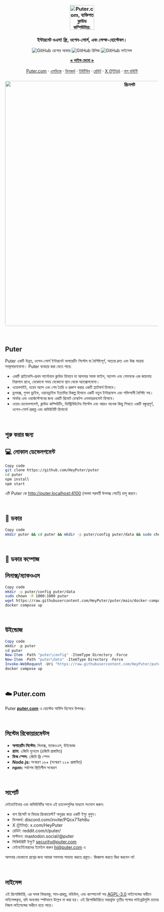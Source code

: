<h3 align="center"><img width="80" alt="Puter.com, ব্যক্তিগত ক্লাউড কম্পিউটার: আপনার সমস্ত ফাইল, অ্যাপস, এবং গেম এক জায়গায়, যেকোনো সময়, যেকোনো স্থান থেকে অ্যাক্সেসযোগ্য।" src="https://assets.puter.site/puter-logo.png"></h3>

<h3 align="center">ইন্টারনেট ওএস! ফ্রি, ওপেন-সোর্স, এবং সেল্ফ-হোস্টেবল।</h3>

<p align="center">
    <img alt="GitHub রেপোর আকার " src="https://img.shields.io/github/repo-size/HeyPuter/puter"> <img alt="GitHub রিলিজ" src="https://img.shields.io/github/v/release/HeyPuter/puter?label=latest%20version"> <img alt="GitHub লাইসেন্স" src="https://img.shields.io/github/license/HeyPuter/puter">
</p>

<p align="center">
    <a href="https://puter.com/"><strong>« লাইভ ডেমো »</strong></a>
    <br />
    <br />
    <a href="https://puter.com">Puter.com</a>
    ·
    <a href="https://docs.puter.com" target="_blank">এসডিকে</a>
    ·
    <a href="https://discord.com/invite/PQcx7Teh8u">ডিসকর্ড</a>
    ·
    <a href="https://www.youtube.com/@EricsPuterVideos">ইউটিউব</a>
    ·
    <a href="https://reddit.com/r/puter">রেডিট</a>
    ·
    <a href="https://twitter.com/HeyPuter">X (টুইটার)</a>
    ·
    <a href="https://hackerone.com/puter_h1b">বাগ বাউন্টি</a>
</p>

<h3 align="center"><img width="800" style="border-radius:5px;" alt="স্ক্রিনশট" src="https://assets.puter.site/puter.com-screenshot-3.webp"></h3>

<br/>

## Puter

Puter একটি উন্নত, ওপেন-সোর্স ইন্টারনেট অপারেটিং সিস্টেম যা বৈশিষ্ট্যপূর্ণ, অত্যন্ত দ্রুত এবং উচ্চ মাত্রায় সম্প্রসারণযোগ্য। Puter ব্যবহার করা যেতে পারে:

- একটি প্রাইভেসি-প্রথম পার্সোনাল ক্লাউড হিসাবে যা আপনার সমস্ত ফাইল, অ্যাপস এবং গেমসকে এক জায়গায় নিরাপদে রাখে, যেকোনো সময় যেকোনো স্থান থেকে অ্যাক্সেসযোগ্য।
- ওয়েবসাইট, ওয়েব অ্যাপ এবং গেম তৈরি ও প্রকাশ করার একটি প্ল্যাটফর্ম হিসাবে।
- ড্রপবক্স, গুগল ড্রাইভ, ওয়ানড্রাইভ ইত্যাদির বিকল্প হিসাবে একটি নতুন ইন্টারফেস এবং শক্তিশালী বৈশিষ্ট্য সহ।
- সার্ভার এবং ওয়ার্কস্টেশনের জন্য একটি রিমোট ডেস্কটপ এনভায়রনমেন্ট হিসাবে।
- ওয়েব ডেভেলপমেন্ট, ক্লাউড কম্পিউটিং, ডিস্ট্রিবিউটেড সিস্টেম এবং আরও অনেক কিছু শিখতে একটি বন্ধুত্বপূর্ণ, ওপেন-সোর্স প্রকল্প এবং কমিউনিটি হিসাবে!

<br/>

## শুরু করার জন্য

## 💻 লোকাল ডেভেলপমেন্ট

```bash
Copy code
git clone https://github.com/HeyPuter/puter
cd puter
npm install
npm start
```
এটি Puter কে http://puter.localhost:4100 (অথবা পরবর্তী উপলব্ধ পোর্টে) চালু করবে।

<br/>

## 🐳 ডকার

```bash
Copy code
mkdir puter && cd puter && mkdir -p puter/config puter/data && sudo chown -R 1000:1000 puter && docker run --rm -p 4100:4100 -v `pwd`/puter/config:/etc/puter -v `pwd`/puter/data:/var/puter  ghcr.io/heyputer/puter
```
<br/>

## 🐙 ডকার কম্পোজ

## লিনাক্স/ম্যাকওএস

```bash
Copy code
mkdir -p puter/config puter/data
sudo chown -R 1000:1000 puter
wget https://raw.githubusercontent.com/HeyPuter/puter/main/docker-compose.yml
docker compose up
```
<br/>

## উইন্ডোজ

```powershell
Copy code
mkdir -p puter
cd puter
New-Item -Path "puter\config" -ItemType Directory -Force
New-Item -Path "puter\data" -ItemType Directory -Force
Invoke-WebRequest -Uri "https://raw.githubusercontent.com/HeyPuter/puter/main/docker-compose.yml" -OutFile "docker-compose.yml"
docker compose up
```
<br/>

## ☁️ Puter.com
Puter [**puter.com**](https://puter.com) এ হোস্টেড সার্ভিস হিসেবে উপলব্ধ।

<br/>

## সিস্টেম রিকোয়ারমেন্টস

- **অপারেটিং সিস্টেম:** লিনাক্স, ম্যাকওএস, উইন্ডোজ
- **র‍্যাম:** ২জিবি ন্যূনতম (৪জিবি প্রস্তাবিত)
- **ডিস্ক স্পেস:** ১জিবি ফ্রি স্পেস
- **Node.js:** সংস্করণ ১৬+ (সংস্করণ ২২+ প্রস্তাবিত)
- **npm:** সর্বশেষ স্থিতিশীল সংস্করণ

<br/>

## সাপোর্ট

মেইনটেইনার এবং কমিউনিটির সাথে এই চ্যানেলগুলির মাধ্যমে সংযোগ করুন:

- বাগ রিপোর্ট বা ফিচার রিকোয়েস্ট? অনুগ্রহ করে একটি ইস্যু খুলুন।
- ডিসকর্ড: discord.com/invite/PQcx7Teh8u
- X (টুইটার): x.com/HeyPuter
- রেডিট: reddit.com/r/puter/
- মাস্টডন: mastodon.social/@puter
- সিকিউরিটি ইস্যু? security@puter.com
- মেইনটেইনারদের ইমেইল করুন hi@puter.com এ

আপনার যেকোনো প্রশ্নের জন্য আমরা সবসময় সাহায্য করতে প্রস্তুত। জিজ্ঞাসা করতে দ্বিধা করবেন না!

<br/>

## লাইসেন্স

এই রিপোজিটরি, এর সমস্ত বিষয়বস্তু, সাব-প্রকল্প, মডিউল, এবং কম্পোনেন্ট সহ [AGPL-3.0](https://github.com/HeyPuter/puter/blob/main/LICENSE.txt) লাইসেন্সের অধীনে লাইসেন্সকৃত, যদি অন্যথায় স্পষ্টভাবে উল্লেখ না করা হয়। এই রিপোজিটরিতে অন্তর্ভুক্ত তৃতীয় পক্ষের লাইব্রেরিগুলি তাদের নিজস্ব লাইসেন্সের অধীনে হতে পারে।

<br/>
